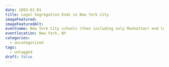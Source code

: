 ```yaml
---
date: 1893-01-01
title: Legal Segregation Ends in New York City
imageFeatured:
imageFeaturedAlt:
eventname: New York City schools (then including only Manhattan) end legal segregation of schools by race, although state law allows it.
eventlocation: New York, NY
categories:
  - uncategorized
tags:
  - untagged
draft: false
---
```

